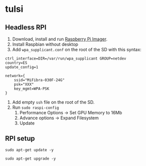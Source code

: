 # tulsi

## Headless RPI

1. Download, install and run [Raspberry Pi Imager](https://www.raspberrypi.org/downloads/). 
1. Install Raspbian without desktop
1. Add `wpa_supplicant.conf` on the root of the SD with this syntax:
```
ctrl_interface=DIR=/var/run/wpa_supplicant GROUP=netdev
country=ES
update_config=1

network={
    ssid="MiFibra-030F-24G"
    psk="XXX"
    key_mgmt=WPA-PSK
}
```
1. Add empty `ssh` file on the root of the SD.
1. Run `sudo raspi-config`
   1. Performance Options -> Set GPU Memory to 16Mb
   1. Advance options -> Expand Filesystem
   1. Update 

## RPI setup

`sudo apt-get update -y`

`sudo apt-get upgrade -y`

